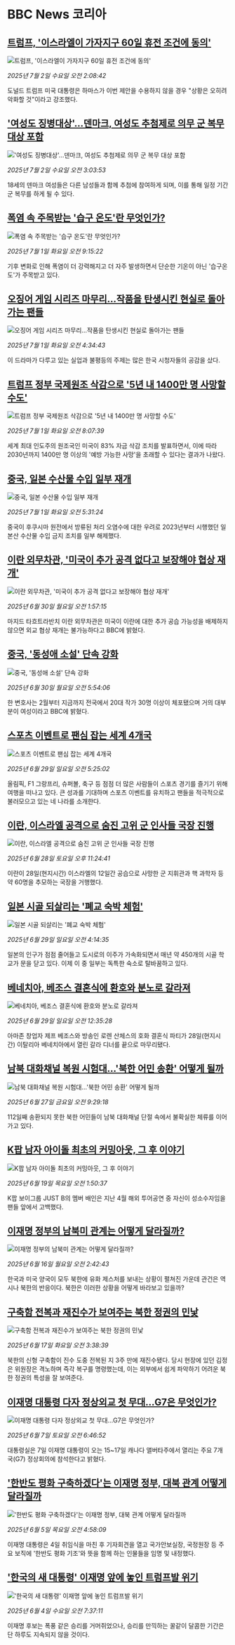 # BBC News 코리아## [트럼프, '이스라엘이 가자지구 60일 휴전 조건에 동의'](https://www.bbc.com/korean/articles/c70rxwz5yejo?at_campaign=githubrss)![트럼프, '이스라엘이 가자지구 60일 휴전 조건에 동의'](https://ichef.bbci.co.uk/ace/ws/240/cpsprodpb/7698/live/786b3830-56d9-11f0-b5c5-012c5796682d.jpg)_2025년 7월 2일 수요일 오전 2:08:42_도널드 트럼프 미국 대통령은 하마스가 이번 제안을 수용하지 않을 경우 "상황은 오히려 악화할 것"이라고 강조했다.## ['여성도 징병대상'...덴마크, 여성도 추첨제로 의무 군 복무 대상 포함](https://www.bbc.com/korean/articles/cly8d9x343qo?at_campaign=githubrss)!['여성도 징병대상'...덴마크, 여성도 추첨제로 의무 군 복무 대상 포함](https://ichef.bbci.co.uk/ace/ws/240/cpsprodpb/a4c3/live/7d8726a0-565a-11f0-9074-8989d8c97d87.jpg)_2025년 7월 2일 수요일 오전 3:03:53_18세의 덴마크 여성들은 다른 남성들과 함께 추첨에 참여하게 되며, 이를 통해 일정 기간 군 복무를 하게 될 수 있다.## [폭염 속 주목받는 '습구 온도'란 무엇인가?](https://www.bbc.com/korean/articles/crennx2n0q8o?at_campaign=githubrss)![폭염 속 주목받는 '습구 온도'란 무엇인가?](https://ichef.bbci.co.uk/ace/ws/240/cpsprodpb/27cf/live/38e97520-5038-11f0-b2ab-9bc97c966e29.jpg)_2025년 7월 1일 화요일 오전 9:15:22_기후 변화로 인해 폭염이 더 강력해지고 더 자주 발생하면서 단순한 기온이 아닌 '습구온도'가 주목받고 있다.## [오징어 게임 시리즈 마무리...작품을 탄생시킨 현실로 돌아가는 팬들](https://www.bbc.com/korean/articles/cx233p1q85qo?at_campaign=githubrss)![오징어 게임 시리즈 마무리...작품을 탄생시킨 현실로 돌아가는 팬들](https://ichef.bbci.co.uk/ace/ws/240/cpsprodpb/207e/live/71d18bb0-559d-11f0-a472-099e03e94bdc.jpg)_2025년 7월 1일 화요일 오전 4:34:43_이 드라마가 다루고 있는 실업과 불평등의 주제는 많은 한국 시청자들의 공감을 샀다.## [트럼프 정부 국제원조 삭감으로 '5년 내 1400만 명 사망할 수도'](https://www.bbc.com/korean/articles/ckgll1x3zpyo?at_campaign=githubrss)![트럼프 정부 국제원조 삭감으로 '5년 내 1400만 명 사망할 수도'](https://ichef.bbci.co.uk/ace/ws/240/cpsprodpb/f62e/live/9283d0a0-562b-11f0-960d-e9f1088a89fe.jpg)_2025년 7월 1일 화요일 오전 8:07:39_세계 최대 인도주의 원조국인 미국이 83% 자금 삭감 조치를 발표하면서, 이에 따라 2030년까지 1400만 명 이상의 '예방 가능한 사망'을 초래할 수 있다는 결과가 나왔다.## [중국, 일본 수산물 수입 일부 재개](https://www.bbc.com/korean/articles/cd0vvk9l05zo?at_campaign=githubrss)![중국, 일본 수산물 수입 일부 재개](https://ichef.bbci.co.uk/ace/ws/240/cpsprodpb/8bf1/live/798c1f90-557b-11f0-bfc4-510b64d84fc5.jpg)_2025년 7월 1일 화요일 오전 5:31:24_중국이 후쿠시마 원전에서 방류된 처리 오염수에 대한 우려로 2023년부터 시행했던 일본산 수산물 수입 금지 조치를 일부 해제했다.## [이란 외무차관, '미국이 추가 공격 없다고 보장해야 협상 재개'](https://www.bbc.com/korean/articles/cz09dv8ge8po?at_campaign=githubrss)![이란 외무차관, '미국이 추가 공격 없다고 보장해야 협상 재개'](https://ichef.bbci.co.uk/ace/ws/240/cpsprodpb/e0de/live/3c326b50-552a-11f0-8485-7bd50fa63665.jpg)_2025년 6월 30일 월요일 오전 1:57:15_마지드 타흐트라반치 이란 외무차관은 미국이 이란에 대한 추가 공습 가능성을 배제하지 않으면 외교 협상 재개는 불가능하다고 BBC에 밝혔다.## [중국, '동성애 소설' 단속 강화](https://www.bbc.com/korean/articles/ckg3xgdgyejo?at_campaign=githubrss)![중국, '동성애 소설' 단속 강화](https://ichef.bbci.co.uk/ace/ws/240/cpsprodpb/1155/live/37193570-530b-11f0-8753-c5d333c91c9a.jpg)_2025년 6월 30일 월요일 오전 5:54:06_한 변호사는 2월부터 지금까지 전국에서 20대 작가 30명 이상이 체포됐으며 거의 대부분이 여성이라고 BBC에 밝혔다.## [스포츠 이벤트로 팬심 잡는 세계 4개국](https://www.bbc.com/korean/articles/cly234xg1k3o?at_campaign=githubrss)![스포츠 이벤트로 팬심 잡는 세계 4개국](https://ichef.bbci.co.uk/ace/ws/240/cpsprodpb/3b7a/live/19f5a6e0-547d-11f0-a2ff-17a82c2e8bc4.jpg)_2025년 6월 29일 일요일 오전 5:25:02_올림픽, F1 그랑프리, 슈퍼볼, 축구 등 점점 더 많은 사람들이 스포츠 경기를 즐기기 위해 여행을 떠나고 있다. 큰 성과를 기대하며 스포츠 이벤트를 유치하고 팬들을 적극적으로 불러모으고 있는 네 나라를 소개한다.## [이란, 이스라엘 공격으로 숨진 고위 군 인사들 국장 진행](https://www.bbc.com/korean/articles/cev04emywkeo?at_campaign=githubrss)![이란, 이스라엘 공격으로 숨진 고위 군 인사들 국장 진행](https://ichef.bbci.co.uk/ace/ws/240/cpsprodpb/34da/live/a7ec3150-5426-11f0-a2ff-17a82c2e8bc4.jpg)_2025년 6월 28일 토요일 오후 11:24:41_이란이 28일(현지시간) 이스라엘의 12일간 공습으로 사망한 군 지휘관과 핵 과학자 등 약 60명을 추모하는 국장을 거행했다.## [일본 시골 되살리는 '폐교 숙박 체험'](https://www.bbc.com/korean/articles/cj4e25wzwq0o?at_campaign=githubrss)![일본 시골 되살리는 '폐교 숙박 체험'](https://ichef.bbci.co.uk/ace/ws/240/cpsprodpb/013e/live/330347a0-5482-11f0-b4be-8f7caf53b80c.jpg)_2025년 6월 29일 일요일 오전 4:14:35_일본의 인구가 점점 줄어들고 도시로의 이주가 가속화되면서 매년 약 450개의 시골 학교가 문을 닫고 있다. 이제 이 중 일부는 독특한 숙소로 탈바꿈하고 있다.## [베네치아, 베조스 결혼식에 환호와 분노로 갈라져](https://www.bbc.com/korean/articles/ceq7g9qxz79o?at_campaign=githubrss)![베네치아, 베조스 결혼식에 환호와 분노로 갈라져](https://ichef.bbci.co.uk/ace/ws/240/cpsprodpb/cd7e/live/c8289780-5447-11f0-8485-7bd50fa63665.jpg)_2025년 6월 29일 일요일 오전 12:35:28_아마존 창업자 제프 베조스와 방송인 로렌 산체스의 호화 결혼식 파티가 28일(현지시간) 이탈리아 베네치아에서 열린 갈라 디너를 끝으로 마무리됐다.## [남북 대화채널 복원 시험대…'북한 어민 송환' 어떻게 될까](https://www.bbc.com/korean/articles/c79q8y0d2p2o?at_campaign=githubrss)![남북 대화채널 복원 시험대…'북한 어민 송환' 어떻게 될까](https://ichef.bbci.co.uk/ace/ws/240/cpsprodpb/3c25/live/f909fa20-5338-11f0-a2ff-17a82c2e8bc4.jpg)_2025년 6월 27일 금요일 오전 9:29:18_112일째 송환되지 못한 북한 어민들이 남북 대화채널 단절 속에서 불확실한 체류를 이어가고 있다.## [K팝 남자 아이돌 최초의 커밍아웃, 그 후 이야기](https://www.bbc.com/korean/articles/c15w3k1wgwko?at_campaign=githubrss)![K팝 남자 아이돌 최초의 커밍아웃, 그 후 이야기](https://ichef.bbci.co.uk/ace/ws/240/cpsprodpb/1a84/live/73e683c0-4caf-11f0-a466-d54f65b60deb.jpg)_2025년 6월 19일 목요일 오전 1:50:37_K팝 보이그룹 JUST B의 멤버 배인은 지난 4월 해외 투어공연 중 자신이 성소수자임을 팬들 앞에서 고백했다.## [이재명 정부의 남북미 관계는 어떻게 달라질까? ](https://www.bbc.com/korean/articles/cx2q749xqe6o?at_campaign=githubrss)![이재명 정부의 남북미 관계는 어떻게 달라질까? ](https://ichef.bbci.co.uk/ace/ws/240/cpsprodpb/e69e/live/1fe74850-482b-11f0-bbaa-4bc03e0665b7.jpg)_2025년 6월 16일 월요일 오전 2:42:43_한국과 미국 양국이 모두 북한에 유화 제스처를 보내는 상황이 펼쳐진 가운데 관건은 역시나 북한의 반응이다. 북한은 이러한 상황을 어떻게 바라보고 있을까?## [구축함 전복과 재진수가 보여주는 북한 정권의 민낯](https://www.bbc.com/korean/articles/c04d9eng2pgo?at_campaign=githubrss)![구축함 전복과 재진수가 보여주는 북한 정권의 민낯](https://ichef.bbci.co.uk/ace/ws/240/cpsprodpb/4aab/live/f1009c20-4b19-11f0-8c47-237c2e4015f5.jpg)_2025년 6월 17일 화요일 오전 3:38:39_북한의 신형 구축함이 진수 도중 전복된 지 3주 만에 재진수됐다. 당시 현장에 있던 김정은 위원장은 격노하며 즉각 복구를 명령했는데, 이는 외부에서 쉽게 파악하기 어려운 북한 정권의 특성을 잘 보여준다.## [이재명 대통령 다자 정상외교 첫 무대…G7은 무엇인가?](https://www.bbc.com/korean/articles/c9wg27qle1zo?at_campaign=githubrss)![이재명 대통령 다자 정상외교 첫 무대…G7은 무엇인가?](https://ichef.bbci.co.uk/ace/ws/240/cpsprodpb/be61/live/3f2f4b20-4364-11f0-b6e6-4ddb91039da1.jpg)_2025년 6월 7일 토요일 오전 6:46:52_대통령실은 7일 이재명 대통령이 오는 15~17일 캐나다 앨버타주에서 열리는 주요 7개국(G7) 정상회의에 참석한다고 밝혔다.## ['한반도 평화 구축하겠다'는 이재명 정부, 대북 관계 어떻게 달라질까](https://www.bbc.com/korean/articles/cly3p815y2qo?at_campaign=githubrss)!['한반도 평화 구축하겠다'는 이재명 정부, 대북 관계 어떻게 달라질까](https://ichef.bbci.co.uk/ace/ws/240/cpsprodpb/9de3/live/8d90bfe0-41c2-11f0-bace-e1270fc31f5e.jpg)_2025년 6월 5일 목요일 오전 4:58:09_이재명 대통령은 4일 취임식을 마친 후 기자회견을 열고 국가안보실장, 국정원장 등 주요 보직에 '한반도 평화 기조'와 뜻을 함께 하는 인물들을 임명 및 내정했다.## ['한국의 새 대통령' 이재명 앞에 놓인 트럼프발 위기](https://www.bbc.com/korean/articles/cn8z9k15m48o?at_campaign=githubrss)!['한국의 새 대통령' 이재명 앞에 놓인 트럼프발 위기](https://ichef.bbci.co.uk/ace/ws/240/cpsprodpb/e856/live/895a0730-4116-11f0-bace-e1270fc31f5e.jpg)_2025년 6월 4일 수요일 오전 7:37:11_이재명 후보는 폭풍 같은 승리를 거머쥐었으나, 승리를 만끽하는 꿀같이 달콤한 기간은 단 하루도 지속되지 않을 것이다.